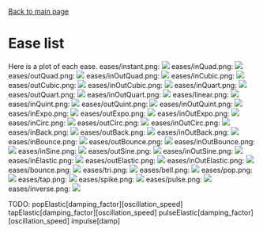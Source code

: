 [Back to main page](..)
# Ease list
Here is a plot of each ease.
eases/instant.png: <img src="eases/instant.png"/>
eases/inQuad.png: <img src="eases/inQuad.png"/>
eases/outQuad.png: <img src="eases/outQuad.png"/>
eases/inOutQuad.png: <img src="eases/inOutQuad.png"/>
eases/inCubic.png: <img src="eases/inCubic.png"/>
eases/outCubic.png: <img src="eases/outCubic.png"/>
eases/inOutCubic.png: <img src="eases/inOutCubic.png"/>
eases/inQuart.png: <img src="eases/inQuart.png"/>
eases/outQuart.png: <img src="eases/outQuart.png"/>
eases/inOutQuart.png: <img src="eases/inOutQuart.png"/>
eases/linear.png: <img src="eases/linear.png"/>
eases/inQuint.png: <img src="eases/inQuint.png"/>
eases/outQuint.png: <img src="eases/outQuint.png"/>
eases/inOutQuint.png: <img src="eases/inOutQuint.png"/>
eases/inExpo.png: <img src="eases/inExpo.png"/>
eases/outExpo.png: <img src="eases/outExpo.png"/>
eases/inOutExpo.png: <img src="eases/inOutExpo.png"/>
eases/inCirc.png: <img src="eases/inCirc.png"/>
eases/outCirc.png: <img src="eases/outCirc.png"/>
eases/inOutCirc.png: <img src="eases/inOutCirc.png"/>
eases/inBack.png: <img src="eases/inBack.png"/>
eases/outBack.png: <img src="eases/outBack.png"/>
eases/inOutBack.png: <img src="eases/inOutBack.png"/>
eases/inBounce.png: <img src="eases/inBounce.png"/>
eases/outBounce.png: <img src="eases/outBounce.png"/>
eases/inOutBounce.png: <img src="eases/inOutBounce.png"/>
eases/inSine.png: <img src="eases/inSine.png"/>
eases/outSine.png: <img src="eases/outSine.png"/>
eases/inOutSine.png: <img src="eases/inOutSine.png"/>
eases/inElastic.png: <img src="eases/inElastic.png"/>
eases/outElastic.png: <img src="eases/outElastic.png"/>
eases/inOutElastic.png: <img src="eases/inOutElastic.png"/>
eases/bounce.png: <img src="eases/bounce.png"/>
eases/tri.png: <img src="eases/tri.png"/>
eases/bell.png: <img src="eases/bell.png"/>
eases/pop.png: <img src="eases/pop.png"/>
eases/tap.png: <img src="eases/tap.png"/>
eases/spike.png: <img src="eases/spike.png"/>
eases/pulse.png: <img src="eases/pulse.png"/>
eases/inverse.png: <img src="eases/inverse.png"/>

TODO:
popElastic[damping_factor][oscillation_speed]
tapElastic[damping_factor][oscillation_speed]
pulseElastic[damping_factor][oscillation_speed]
impulse[damp]

